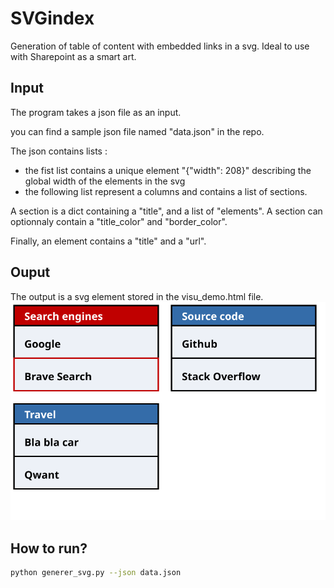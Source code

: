 # SVGindex
Generation of table of content with embedded links in a svg. Ideal to use with Sharepoint as a smart art.

## Input

The program takes a json file as an input.

you can find a sample json file named "data.json" in the repo.

The json contains lists :
 * the fist list contains a unique element "{"width": 208}" describing the global width of the elements in the svg
 * the following list represent a columns and contains a list of sections.

A section is a dict containing a "title", and a list of "elements". A section can optionnaly contain a "title_color" and "border_color".

Finally, an element contains a "title" and a "url".


## Ouput

The output is a svg element stored in the visu_demo.html file.
![Sample output](https://raw.githubusercontent.com/redoules/SVGindex/master/out.svg?sanitize=true)

## How to run?

```bash
python generer_svg.py --json data.json
```
